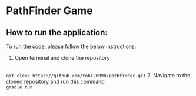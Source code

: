 # PathFinder Game

## How to run the application:
To run the code, please follow the below instructions:

1. Open terminal and clone the repository
<br>
    <code>git clone https://github.com/tnhi26990/pathfinder.git</code>
2. Navigate to the cloned repository and run this command
<br>
    <code>gradle run</code>
